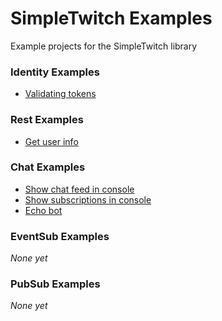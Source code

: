 # SimpleTwitch Examples
Example projects for the SimpleTwitch library

### Identity Examples  
- [Validating tokens](https://github.com/AuxLabs/SimpleTwitch-Examples/tree/main/src/ValidateTokenExample)

### Rest Examples
- [Get user info](https://github.com/AuxLabs/SimpleTwitch-Examples/tree/main/src/GetUserInfoExample)

### Chat Examples
- [Show chat feed in console](https://github.com/AuxLabs/SimpleTwitch-Examples/tree/main/src/ChatConnectionExample)
- [Show subscriptions in console](https://github.com/AuxLabs/SimpleTwitch-Examples/tree/main/src/ChatSubscriptionEventsExample)
- [Echo bot](https://github.com/AuxLabs/SimpleTwitch-Examples/tree/main/src/EchoBotExample)

### EventSub Examples  
*None yet*

### PubSub Examples  
*None yet*
